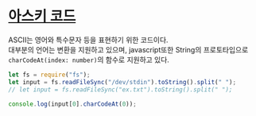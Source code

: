 # [아스키 코드](https://www.acmicpc.net/problem/11654)

ASCII는 영어와 특수문자 등을 표현하기 위한 코드이다.  
대부분의 언어는 변환을 지원하고 있으며, javascript또한 String의 프로토타입으로 `charCodeAt(index: number)`의 함수로 지원하고 있다.

```js
let fs = require("fs");
let input = fs.readFileSync("/dev/stdin").toString().split(" ");
// let input = fs.readFileSync("ex.txt").toString().split(" ");

console.log(input[0].charCodeAt(0));
```